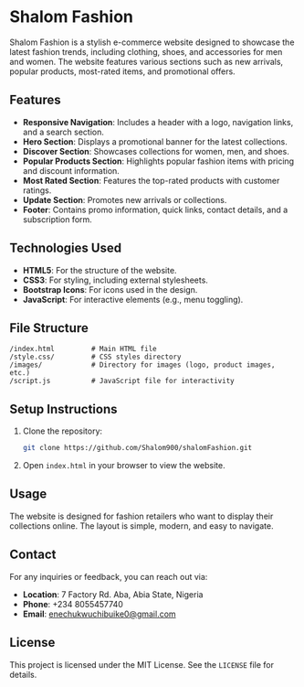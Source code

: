 # Shalom Fashion

Shalom Fashion is a stylish e-commerce website designed to showcase the latest fashion trends, including clothing, shoes, and accessories for men and women. The website features various sections such as new arrivals, popular products, most-rated items, and promotional offers.

## Features

- **Responsive Navigation**: Includes a header with a logo, navigation links, and a search section.
- **Hero Section**: Displays a promotional banner for the latest collections.
- **Discover Section**: Showcases collections for women, men, and shoes.
- **Popular Products Section**: Highlights popular fashion items with pricing and discount information.
- **Most Rated Section**: Features the top-rated products with customer ratings.
- **Update Section**: Promotes new arrivals or collections.
- **Footer**: Contains promo information, quick links, contact details, and a subscription form.

## Technologies Used

- **HTML5**: For the structure of the website.
- **CSS3**: For styling, including external stylesheets.
- **Bootstrap Icons**: For icons used in the design.
- **JavaScript**: For interactive elements (e.g., menu toggling).

## File Structure

```
/index.html         # Main HTML file
/style.css/         # CSS styles directory
/images/            # Directory for images (logo, product images, etc.)
/script.js          # JavaScript file for interactivity
```

## Setup Instructions

1. Clone the repository:
   ```bash
   git clone https://github.com/Shalom900/shalomFashion.git
   ```
2. Open `index.html` in your browser to view the website.

## Usage

The website is designed for fashion retailers who want to display their collections online. The layout is simple, modern, and easy to navigate.

## Contact

For any inquiries or feedback, you can reach out via:
- **Location**: 7 Factory Rd. Aba, Abia State, Nigeria
- **Phone**: +234 8055457740
- **Email**: enechukwuchibuike0@gmail.com

## License

This project is licensed under the MIT License. See the `LICENSE` file for details.
```
